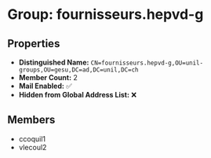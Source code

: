 # Group: fournisseurs.hepvd-g

## Properties

- **Distinguished Name:** `CN=fournisseurs.hepvd-g,OU=unil-groups,OU=gesu,DC=ad,DC=unil,DC=ch`
- **Member Count:** 2
- **Mail Enabled:** ✅
- **Hidden from Global Address List:** ❌

## Members

- ccoquil1
- vlecoul2
